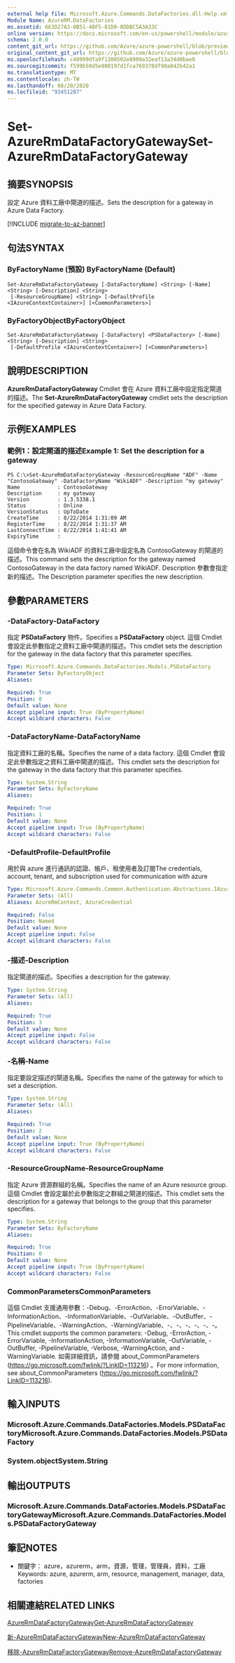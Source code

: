 ```yaml
---
external help file: Microsoft.Azure.Commands.DataFactories.dll-Help.xml
Module Name: AzureRM.DataFactories
ms.assetid: 663D27A3-0B51-48F5-81D0-8DDBC5A3A33C
online version: https://docs.microsoft.com/en-us/powershell/module/azurerm.datafactories/set-azurermdatafactorygateway
schema: 2.0.0
content_git_url: https://github.com/Azure/azure-powershell/blob/preview/src/ResourceManager/DataFactories/Commands.DataFactories/help/Set-AzureRmDataFactoryGateway.md
original_content_git_url: https://github.com/Azure/azure-powershell/blob/preview/src/ResourceManager/DataFactories/Commands.DataFactories/help/Set-AzureRmDataFactoryGateway.md
ms.openlocfilehash: c40999dfa9f1300502e8909a32eaf13a34d0bae0
ms.sourcegitcommit: f599b50d5e980197d1fca769378df90a842b42a1
ms.translationtype: MT
ms.contentlocale: zh-TW
ms.lasthandoff: 08/20/2020
ms.locfileid: "93451287"
---
```

# <span data-ttu-id="aff12-101">Set-AzureRmDataFactoryGateway</span><span class="sxs-lookup"><span data-stu-id="aff12-101">Set-AzureRmDataFactoryGateway</span></span>

## <span data-ttu-id="aff12-102">摘要</span><span class="sxs-lookup"><span data-stu-id="aff12-102">SYNOPSIS</span></span>
<span data-ttu-id="aff12-103">設定 Azure 資料工廠中閘道的描述。</span><span class="sxs-lookup"><span data-stu-id="aff12-103">Sets the description for a gateway in Azure Data Factory.</span></span>

[!INCLUDE [migrate-to-az-banner](../../includes/migrate-to-az-banner.md)]

## <span data-ttu-id="aff12-104">句法</span><span class="sxs-lookup"><span data-stu-id="aff12-104">SYNTAX</span></span>

### <span data-ttu-id="aff12-105">ByFactoryName (預設) </span><span class="sxs-lookup"><span data-stu-id="aff12-105">ByFactoryName (Default)</span></span>
```
Set-AzureRmDataFactoryGateway [-DataFactoryName] <String> [-Name] <String> [-Description] <String>
 [-ResourceGroupName] <String> [-DefaultProfile <IAzureContextContainer>] [<CommonParameters>]
```

### <span data-ttu-id="aff12-106">ByFactoryObject</span><span class="sxs-lookup"><span data-stu-id="aff12-106">ByFactoryObject</span></span>
```
Set-AzureRmDataFactoryGateway [-DataFactory] <PSDataFactory> [-Name] <String> [-Description] <String>
 [-DefaultProfile <IAzureContextContainer>] [<CommonParameters>]
```

## <span data-ttu-id="aff12-107">說明</span><span class="sxs-lookup"><span data-stu-id="aff12-107">DESCRIPTION</span></span>
<span data-ttu-id="aff12-108">**AzureRmDataFactoryGateway** Cmdlet 會在 Azure 資料工廠中設定指定閘道的描述。</span><span class="sxs-lookup"><span data-stu-id="aff12-108">The **Set-AzureRmDataFactoryGateway** cmdlet sets the description for the specified gateway in Azure Data Factory.</span></span>

## <span data-ttu-id="aff12-109">示例</span><span class="sxs-lookup"><span data-stu-id="aff12-109">EXAMPLES</span></span>

### <span data-ttu-id="aff12-110">範例1：設定閘道的描述</span><span class="sxs-lookup"><span data-stu-id="aff12-110">Example 1: Set the description for a gateway</span></span>
```
PS C:\>Set-AzureRmDataFactoryGateway -ResourceGroupName "ADF" -Name "ContosoGateway" -DataFactoryName "WikiADF" -Description "my gateway"
Name            : ContosoGateway
Description     : my gateway
Version         : 1.3.5338.1
Status          : Online
VersionStatus   : UpToDate
CreateTime      : 8/22/2014 1:31:09 AM
RegisterTime    : 8/22/2014 1:31:37 AM
LastConnectTime : 8/22/2014 1:41:41 AM
ExpiryTime      :
```

<span data-ttu-id="aff12-111">這個命令會在名為 WikiADF 的資料工廠中設定名為 ContosoGateway 的閘道的描述。</span><span class="sxs-lookup"><span data-stu-id="aff12-111">This command sets the description for the gateway named ContosoGateway in the data factory named WikiADF.</span></span>
<span data-ttu-id="aff12-112">Description 參數會指定新的描述。</span><span class="sxs-lookup"><span data-stu-id="aff12-112">The Description parameter specifies the new description.</span></span>

## <span data-ttu-id="aff12-113">參數</span><span class="sxs-lookup"><span data-stu-id="aff12-113">PARAMETERS</span></span>

### <span data-ttu-id="aff12-114">-DataFactory</span><span class="sxs-lookup"><span data-stu-id="aff12-114">-DataFactory</span></span>
<span data-ttu-id="aff12-115">指定 **PSDataFactory** 物件。</span><span class="sxs-lookup"><span data-stu-id="aff12-115">Specifies a **PSDataFactory** object.</span></span>
<span data-ttu-id="aff12-116">這個 Cmdlet 會設定此參數指定之資料工廠中閘道的描述。</span><span class="sxs-lookup"><span data-stu-id="aff12-116">This cmdlet sets the description for the gateway in the data factory that this parameter specifies.</span></span>

```yaml
Type: Microsoft.Azure.Commands.DataFactories.Models.PSDataFactory
Parameter Sets: ByFactoryObject
Aliases:

Required: True
Position: 0
Default value: None
Accept pipeline input: True (ByPropertyName)
Accept wildcard characters: False
```

### <span data-ttu-id="aff12-117">-DataFactoryName</span><span class="sxs-lookup"><span data-stu-id="aff12-117">-DataFactoryName</span></span>
<span data-ttu-id="aff12-118">指定資料工廠的名稱。</span><span class="sxs-lookup"><span data-stu-id="aff12-118">Specifies the name of a data factory.</span></span>
<span data-ttu-id="aff12-119">這個 Cmdlet 會設定此參數指定之資料工廠中閘道的描述。</span><span class="sxs-lookup"><span data-stu-id="aff12-119">This cmdlet sets the description for the gateway in the data factory that this parameter specifies.</span></span>

```yaml
Type: System.String
Parameter Sets: ByFactoryName
Aliases:

Required: True
Position: 1
Default value: None
Accept pipeline input: True (ByPropertyName)
Accept wildcard characters: False
```

### <span data-ttu-id="aff12-120">-DefaultProfile</span><span class="sxs-lookup"><span data-stu-id="aff12-120">-DefaultProfile</span></span>
<span data-ttu-id="aff12-121">用於與 azure 進行通訊的認證、帳戶、租使用者及訂閱</span><span class="sxs-lookup"><span data-stu-id="aff12-121">The credentials, account, tenant, and subscription used for communication with azure</span></span>

```yaml
Type: Microsoft.Azure.Commands.Common.Authentication.Abstractions.IAzureContextContainer
Parameter Sets: (All)
Aliases: AzureRmContext, AzureCredential

Required: False
Position: Named
Default value: None
Accept pipeline input: False
Accept wildcard characters: False
```

### <span data-ttu-id="aff12-122">-描述</span><span class="sxs-lookup"><span data-stu-id="aff12-122">-Description</span></span>
<span data-ttu-id="aff12-123">指定閘道的描述。</span><span class="sxs-lookup"><span data-stu-id="aff12-123">Specifies a description for the gateway.</span></span>

```yaml
Type: System.String
Parameter Sets: (All)
Aliases:

Required: True
Position: 3
Default value: None
Accept pipeline input: False
Accept wildcard characters: False
```

### <span data-ttu-id="aff12-124">-名稱</span><span class="sxs-lookup"><span data-stu-id="aff12-124">-Name</span></span>
<span data-ttu-id="aff12-125">指定要設定描述的閘道名稱。</span><span class="sxs-lookup"><span data-stu-id="aff12-125">Specifies the name of the gateway for which to set a description.</span></span>

```yaml
Type: System.String
Parameter Sets: (All)
Aliases:

Required: True
Position: 2
Default value: None
Accept pipeline input: True (ByPropertyName)
Accept wildcard characters: False
```

### <span data-ttu-id="aff12-126">-ResourceGroupName</span><span class="sxs-lookup"><span data-stu-id="aff12-126">-ResourceGroupName</span></span>
<span data-ttu-id="aff12-127">指定 Azure 資源群組的名稱。</span><span class="sxs-lookup"><span data-stu-id="aff12-127">Specifies the name of an Azure resource group.</span></span>
<span data-ttu-id="aff12-128">這個 Cmdlet 會設定屬於此參數指定之群組之閘道的描述。</span><span class="sxs-lookup"><span data-stu-id="aff12-128">This cmdlet sets the description for a gateway that belongs to the group that this parameter specifies.</span></span>

```yaml
Type: System.String
Parameter Sets: ByFactoryName
Aliases:

Required: True
Position: 0
Default value: None
Accept pipeline input: True (ByPropertyName)
Accept wildcard characters: False
```

### <span data-ttu-id="aff12-129">CommonParameters</span><span class="sxs-lookup"><span data-stu-id="aff12-129">CommonParameters</span></span>
<span data-ttu-id="aff12-130">這個 Cmdlet 支援通用參數：-Debug、-ErrorAction、-ErrorVariable、-InformationAction、-InformationVariable、-OutVariable、-OutBuffer、-PipelineVariable、-WarningAction、-WarningVariable、-、-、-、-、-、-。</span><span class="sxs-lookup"><span data-stu-id="aff12-130">This cmdlet supports the common parameters: -Debug, -ErrorAction, -ErrorVariable, -InformationAction, -InformationVariable, -OutVariable, -OutBuffer, -PipelineVariable, -Verbose, -WarningAction, and -WarningVariable.</span></span> <span data-ttu-id="aff12-131">如需詳細資訊，請參閱 about_CommonParameters (https://go.microsoft.com/fwlink/?LinkID=113216) 。</span><span class="sxs-lookup"><span data-stu-id="aff12-131">For more information, see about_CommonParameters (https://go.microsoft.com/fwlink/?LinkID=113216).</span></span>

## <span data-ttu-id="aff12-132">輸入</span><span class="sxs-lookup"><span data-stu-id="aff12-132">INPUTS</span></span>

### <span data-ttu-id="aff12-133">Microsoft.Azure.Commands.DataFactories.Models.PSDataFactory</span><span class="sxs-lookup"><span data-stu-id="aff12-133">Microsoft.Azure.Commands.DataFactories.Models.PSDataFactory</span></span>

### <span data-ttu-id="aff12-134">System.object</span><span class="sxs-lookup"><span data-stu-id="aff12-134">System.String</span></span>

## <span data-ttu-id="aff12-135">輸出</span><span class="sxs-lookup"><span data-stu-id="aff12-135">OUTPUTS</span></span>

### <span data-ttu-id="aff12-136">Microsoft.Azure.Commands.DataFactories.Models.PSDataFactoryGateway</span><span class="sxs-lookup"><span data-stu-id="aff12-136">Microsoft.Azure.Commands.DataFactories.Models.PSDataFactoryGateway</span></span>

## <span data-ttu-id="aff12-137">筆記</span><span class="sxs-lookup"><span data-stu-id="aff12-137">NOTES</span></span>
* <span data-ttu-id="aff12-138">關鍵字： azure，azurerm，arm，資源，管理，管理員，資料，工廠</span><span class="sxs-lookup"><span data-stu-id="aff12-138">Keywords: azure, azurerm, arm, resource, management, manager, data, factories</span></span>

## <span data-ttu-id="aff12-139">相關連結</span><span class="sxs-lookup"><span data-stu-id="aff12-139">RELATED LINKS</span></span>

[<span data-ttu-id="aff12-140">AzureRmDataFactoryGateway</span><span class="sxs-lookup"><span data-stu-id="aff12-140">Get-AzureRmDataFactoryGateway</span></span>](./Get-AzureRmDataFactoryGateway.md)

[<span data-ttu-id="aff12-141">新-AzureRmDataFactoryGateway</span><span class="sxs-lookup"><span data-stu-id="aff12-141">New-AzureRmDataFactoryGateway</span></span>](./New-AzureRmDataFactoryGateway.md)

[<span data-ttu-id="aff12-142">移除-AzureRmDataFactoryGateway</span><span class="sxs-lookup"><span data-stu-id="aff12-142">Remove-AzureRmDataFactoryGateway</span></span>](./Remove-AzureRmDataFactoryGateway.md)


